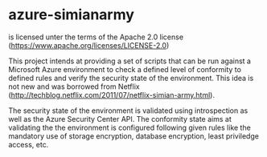 # azure-simianarmy

is licensed unter the terms of the Apache 2.0 license (https://www.apache.org/licenses/LICENSE-2.0)

This project intends at providing a set of scripts that can be run against a Microsoft Azure environment to check a defined level of conformity to defined rules and verify the security state of the environment. This idea is not new and was borrowed from Netflix (http://techblog.netflix.com/2011/07/netflix-simian-army.html).

The security state of the environment is validated using introspection as well as the Azure Security Center API.
The conformity state aims at validating the the environment is configured following given rules like the mandatory use of storage encryption, database encryption, least priviledge access, etc. 
